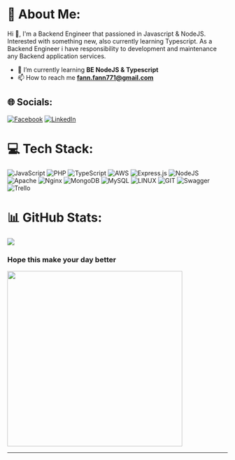 
# 💫 About Me:

Hi 👋, I'm a Backend Engineer that passioned in Javascript & NodeJS. Interested with something new, also
currently learning Typescript. As a Backend Engineer i have responsibility to development and maintenance
any Backend application services.

- 🌱 I’m currently learning **BE NodeJS & Typescript**
- 📫 How to reach me **fann.fann771@gmail.com**

## 🌐 Socials:
[![Facebook](https://img.shields.io/badge/Facebook-%231877F2.svg?logo=Facebook&logoColor=white)](https://facebook.com/Fannn03)
[![LinkedIn](https://img.shields.io/badge/LinkedIn-%230077B5.svg?logo=linkedin&logoColor=white)](https://linkedin.com/in/fannn03)

# 💻 Tech Stack:
![JavaScript](https://img.shields.io/badge/javascript-%23323330.svg?style=for-the-badge&logo=javascript&logoColor=%23F7DF1E) ![PHP](https://img.shields.io/badge/php-%23777BB4.svg?style=for-the-badge&logo=php&logoColor=white) ![TypeScript](https://img.shields.io/badge/typescript-%23007ACC.svg?style=for-the-badge&logo=typescript&logoColor=white) ![AWS](https://img.shields.io/badge/AWS-%23FF9900.svg?style=for-the-badge&logo=amazon-aws&logoColor=white) ![Express.js](https://img.shields.io/badge/express.js-%23404d59.svg?style=for-the-badge&logo=express&logoColor=%2361DAFB) ![NodeJS](https://img.shields.io/badge/node.js-6DA55F?style=for-the-badge&logo=node.js&logoColor=white) ![Apache](https://img.shields.io/badge/apache-%23D42029.svg?style=for-the-badge&logo=apache&logoColor=white) ![Nginx](https://img.shields.io/badge/nginx-%23009639.svg?style=for-the-badge&logo=nginx&logoColor=white) ![MongoDB](https://img.shields.io/badge/MongoDB-%234ea94b.svg?style=for-the-badge&logo=mongodb&logoColor=white) ![MySQL](https://img.shields.io/badge/mysql-%2300000f.svg?style=for-the-badge&logo=mysql&logoColor=white) ![LINUX](https://img.shields.io/badge/Linux-FCC624?style=for-the-badge&logo=linux&logoColor=black) ![GIT](https://img.shields.io/badge/Git-fc6d26?style=for-the-badge&logo=git&logoColor=white) ![Swagger](https://img.shields.io/badge/-Swagger-%23Clojure?style=for-the-badge&logo=swagger&logoColor=white) ![Trello](https://img.shields.io/badge/Trello-%23026AA7.svg?style=for-the-badge&logo=Trello&logoColor=white)
# 📊 GitHub Stats:
<!--
![](https://github-readme-stats.vercel.app/api?username=Fannn03&theme=dark&hide_border=false&include_all_commits=false&count_private=false)<br/>
![](https://github-readme-streak-stats.herokuapp.com/?user=Fannn03&theme=dark&hide_border=false)<br/> -->
![](https://github-readme-stats.vercel.app/api/top-langs/?username=Fannn03&theme=dark&hide_border=false&include_all_commits=false&count_private=false&layout=compact)

### Hope this make your day better
<img src='https://randommeme-five.vercel.app/' style="height: 400px;"/>

---
